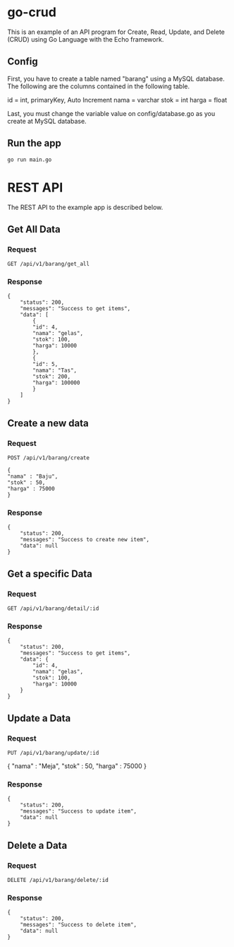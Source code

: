 # go-crud

This is an example of an API program for Create, Read, Update, and Delete (CRUD) using Go Language with the Echo framework.

## Config
First, you have to create a table named "barang" using a MySQL database. The following are the columns contained in the following table.

id = int, primaryKey, Auto Increment
nama = varchar
stok = int
harga = float

Last, you must change the variable value on config/database.go as you create at MySQL database.

## Run the app

    go run main.go

# REST API

The REST API to the example app is described below.

## Get All Data

### Request

`GET /api/v1/barang/get_all`

### Response

    {
        "status": 200,
        "messages": "Success to get items",
        "data": [
            {
            "id": 4,
            "nama": "gelas",
            "stok": 100,
            "harga": 10000
            },
            {
            "id": 5,
            "nama": "Tas",
            "stok": 200,
            "harga": 100000
            }
        ]
    }

## Create a new data

### Request

`POST /api/v1/barang/create`

    {
    "nama" : "Baju",
    "stok" : 50,
    "harga" : 75000
    }

### Response

    {
        "status": 200,
        "messages": "Success to create new item",
        "data": null
    }

## Get a specific Data

### Request

`GET /api/v1/barang/detail/:id`

### Response

    {
        "status": 200,
        "messages": "Success to get items",
        "data": {
            "id": 4,
            "nama": "gelas",
            "stok": 100,
            "harga": 10000
        }
    }

## Update a Data

### Request

`PUT /api/v1/barang/update/:id`

{
  "nama" : "Meja",
  "stok" : 50,
  "harga" : 75000
}

### Response

    {
        "status": 200,
        "messages": "Success to update item",
        "data": null
    }

## Delete a Data

### Request

`DELETE /api/v1/barang/delete/:id`

### Response

    {
        "status": 200,
        "messages": "Success to delete item",
        "data": null
    }